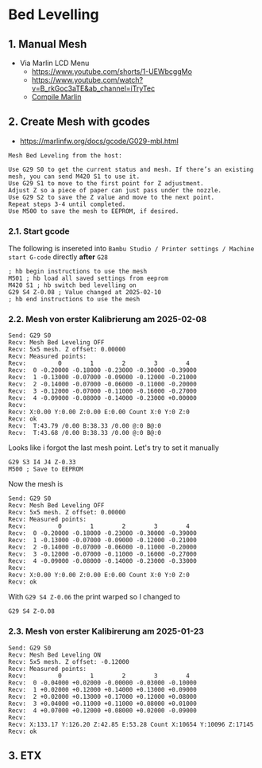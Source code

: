 # Bed Levelling

## 1. Manual Mesh

- Via Marlin LCD Menu
  - <https://www.youtube.com/shorts/1-UEWbcggMo>
  - <https://www.youtube.com/watch?v=B_rkGoc3aTE&ab_channel=iTryTec>
  - [Compile Marlin](https://forum.drucktipps3d.de/forum/thread/10998-anleitung-marlin-konfigurieren-g29-bed-leveling-ohne-sensor/)

## 2. Create Mesh with gcodes

- <https://marlinfw.org/docs/gcode/G029-mbl.html>

```gcode
Mesh Bed Leveling from the host:

Use G29 S0 to get the current status and mesh. If there’s an existing mesh, you can send M420 S1 to use it.
Use G29 S1 to move to the first point for Z adjustment.
Adjust Z so a piece of paper can just pass under the nozzle.
Use G29 S2 to save the Z value and move to the next point.
Repeat steps 3-4 until completed.
Use M500 to save the mesh to EEPROM, if desired.
```

### 2.1. Start gcode

The following is insereted into `Bambu Studio / Printer settings / Machine start G-code` directly __after__ `G28`

```gcode
; hb begin instructions to use the mesh
M501 ; hb load all saved settings from eeprom
M420 S1 ; hb switch bed levelling on
G29 S4 Z-0.08 ; Value changed at 2025-02-10
; hb end instructions to use the mesh
```

### 2.2. Mesh von erster Kalibrierung am 2025-02-08

```gcode
Send: G29 S0
Recv: Mesh Bed Leveling OFF
Recv: 5x5 mesh. Z offset: 0.00000
Recv: Measured points:
Recv:         0        1        2        3        4
Recv:  0 -0.20000 -0.18000 -0.23000 -0.30000 -0.39000
Recv:  1 -0.13000 -0.07000 -0.09000 -0.12000 -0.21000
Recv:  2 -0.14000 -0.07000 -0.06000 -0.11000 -0.20000
Recv:  3 -0.12000 -0.07000 -0.11000 -0.16000 -0.27000
Recv:  4 -0.09000 -0.08000 -0.14000 -0.23000 +0.00000
Recv:
Recv: X:0.00 Y:0.00 Z:0.00 E:0.00 Count X:0 Y:0 Z:0
Recv: ok
Recv:  T:43.79 /0.00 B:38.33 /0.00 @:0 B@:0
Recv:  T:43.68 /0.00 B:38.33 /0.00 @:0 B@:0
```

Looks like i forgot the last mesh point.
Let's try to set it manually

```gcode
G29 S3 I4 J4 Z-0.33
M500 ; Save to EEPROM
```

Now the mesh is

```gcode
Send: G29 S0
Recv: Mesh Bed Leveling OFF
Recv: 5x5 mesh. Z offset: 0.00000
Recv: Measured points:
Recv:         0        1        2        3        4
Recv:  0 -0.20000 -0.18000 -0.23000 -0.30000 -0.39000
Recv:  1 -0.13000 -0.07000 -0.09000 -0.12000 -0.21000
Recv:  2 -0.14000 -0.07000 -0.06000 -0.11000 -0.20000
Recv:  3 -0.12000 -0.07000 -0.11000 -0.16000 -0.27000
Recv:  4 -0.09000 -0.08000 -0.14000 -0.23000 -0.33000
Recv:
Recv: X:0.00 Y:0.00 Z:0.00 E:0.00 Count X:0 Y:0 Z:0
Recv: ok
```

With `G29 S4 Z-0.06` the print warped so I changed to

```gcode
G29 S4 Z-0.08
```

### 2.3. Mesh von erster Kalibirerung am 2025-01-23

```gcode
Send: G29 S0
Recv: Mesh Bed Leveling ON
Recv: 5x5 mesh. Z offset: -0.12000
Recv: Measured points:
Recv:         0        1        2        3        4
Recv:  0 -0.04000 +0.02000 -0.00000 -0.03000 -0.10000
Recv:  1 +0.02000 +0.12000 +0.14000 +0.13000 +0.09000
Recv:  2 +0.02000 +0.13000 +0.17000 +0.12000 +0.08000
Recv:  3 +0.04000 +0.11000 +0.11000 +0.08000 +0.01000
Recv:  4 +0.07000 +0.12000 +0.08000 +0.02000 -0.09000
Recv:
Recv: X:133.17 Y:126.20 Z:42.85 E:53.28 Count X:10654 Y:10096 Z:17145
Recv: ok
```

## 3. ETX
